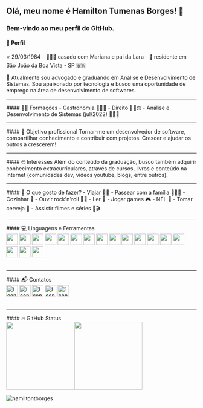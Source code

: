 ## Olá, meu nome é Hamilton Tumenas Borges! 👋
### Bem-vindo ao meu perfil do GitHub.

#### 👤 Perfil 
⭐ 29/03/1984 - 👨‍👩‍👧 casado com Mariana e pai da Lara - 📍 residente em São João da Boa Vista - SP 🇧🇷

🌱 Atualmente sou advogado e graduando em Análise e Desenvolvimento de Sistemas. Sou apaixonado por tecnologia e busco uma oportunidade de emprego na área de desenvolvimento de softwares.
<br>
<hr>
#### 👨‍🎓 Formações
- Gastronomia 👨‍🍳🔪 
- Direito 👨‍⚖️⚖ 
- Análise e Desenvolvimento de Sistemas (jul/2022) 👨‍💻📖 
<br>
<hr>
#### 🎯 Objetivo profissional
Tornar-me um desenvolvedor de software, compartilhar conhecimento e contribuir com projetos. Crescer e ajudar os outros a crescerem!
<br>
<hr>
#### 🤓 Interesses 
Além do conteúdo da graduação, busco também adquirir conhecimento extracurriculares, através de cursos, livros e conteúdo na internet (comunidades dev, vídeos youtube, blogs, entre outros).
<br>
<hr>
#### 🕺 O que gosto de fazer?
- Viajar 🚗🛫
- Passear com a família 👨‍👩‍👧
- Cozinhar 🔪
- Ouvir rock'n'roll 🤘🎸
- Ler 📖
- Jogar games 🎮
- NFL 🏈
- Tomar cerveja 🍺
- Assistir filmes e séries 🎥🎬
<br>
<hr>
#### 💻 Linguagens e Ferramentas
<div>
<img src="https://cdn.jsdelivr.net/gh/devicons/devicon/icons/html5/html5-original-wordmark.svg" width="30"/>
<img src="https://cdn.jsdelivr.net/gh/devicons/devicon/icons/css3/css3-original-wordmark.svg" width="30"/>
<img src="https://cdn.jsdelivr.net/gh/devicons/devicon/icons/javascript/javascript-original.svg" width="30"/>
<img src="https://cdn.jsdelivr.net/gh/devicons/devicon/icons/php/php-original.svg" width="30"/>
<img src="https://cdn.jsdelivr.net/gh/devicons/devicon/icons/python/python-original-wordmark.svg" width="30"/>
<img src="https://cdn.jsdelivr.net/gh/devicons/devicon/icons/bootstrap/bootstrap-plain-wordmark.svg" width="30"/>
<img src="https://cdn.jsdelivr.net/gh/devicons/devicon/icons/react/react-original-wordmark.svg" width="30"/>
<img src="https://cdn.jsdelivr.net/gh/devicons/devicon/icons/nextjs/nextjs-original-wordmark.svg" width="30"/>
<img src="https://cdn.jsdelivr.net/gh/devicons/devicon/icons/nodejs/nodejs-original-wordmark.svg" width="30"/>
<img src="https://cdn.jsdelivr.net/gh/devicons/devicon/icons/electron/electron-original.svg" width="30"/>
<img src="https://cdn.jsdelivr.net/gh/devicons/devicon/icons/mysql/mysql-original-wordmark.svg" width="30"/>
<img src="https://cdn.jsdelivr.net/gh/devicons/devicon/icons/mongodb/mongodb-original-wordmark.svg" width="30"/>
<img src="https://cdn.jsdelivr.net/gh/devicons/devicon/icons/git/git-original-wordmark.svg" width="30"/>
<img src="https://cdn.jsdelivr.net/gh/devicons/devicon/icons/linux/linux-original.svg" width="30"/>
<img src="https://cdn.jsdelivr.net/gh/devicons/devicon/icons/photoshop/photoshop-line.svg" width="30"/>
<img src="https://cdn.jsdelivr.net/gh/devicons/devicon/icons/figma/figma-original.svg" width="30"/>
<img src="https://cdn.jsdelivr.net/gh/devicons/devicon/icons/arduino/arduino-original-wordmark.svg" width="30"/>
</div>
<br>
<hr>
#### 📬 Contatos
<div>
<a href="mailto:hamilton.borges@sou.unifeob.edu.br" target="_blank"><img src="https://i.ibb.co/nsYb5x6/1-gmail.png" width="30" alt="ícone gmail"></a>
<a href="https://wa.me/5519992990279" target="_blank"><img src="https://i.ibb.co/HYNzNQh/1-whatsapp.png" width="30" alt="ícone whatsapp"></a>
<a href="https://facebook.com/hamiltontborges" target="_blank"><img src="https://i.ibb.co/1RdvtVZ/1-facebook.png" width="30" alt="ícone facebook"></a>
<a href="https://instagram.com/hamiltontborges" target="_blank"><img src="https://i.ibb.co/sm35G5C/1-instagram.png" width="30" alt="ícone instagram"></a>  
<a href="https://www.linkedin.com/in/hamiltontborges/" target="_blank"><img src="https://i.ibb.co/kymMWhq/1-linkedin.png" width="30" alt="ícone linkedin"></a>
</div>
<br>
<hr>
#### 🔥 GitHub Status
<div> <img height="180em" src="https://github-readme-stats.vercel.app/api/top-langs/?username=hamiltontborges&layout=compact&langs_count=7&theme=dracula&locale=pt-br"/><img  height="180em"  src="https://github-readme-stats.vercel.app/api?username=hamiltontborges&show_icons=true&theme=dracula&include_all_commits=true&count_private=true&locale=pt-br"/>  </div>

<p  align="left"> <img  src="https://komarev.com/ghpvc/?username=hamiltontborges&label=Profile%20views&color=0e75b6&style=flat"  alt="hamiltontborges" /> </p>
